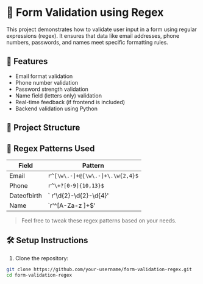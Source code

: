 # 🧾 Form Validation using Regex

This project demonstrates how to validate user input in a form using regular expressions (regex). It ensures that data like email addresses, phone numbers, passwords, and names meet specific formatting rules.

## 🚀 Features

- Email format validation
- Phone number validation
- Password strength validation
- Name field (letters only) validation
- Real-time feedback (if frontend is included)
- Backend validation using Python

## 📂 Project Structure


## 🧪 Regex Patterns Used

| Field      | Pattern                                                                 |
|------------|-------------------------------------------------------------------------|
| Email      | `r^[\w\.-]+@[\w\.-]+\.\w{2,4}$`                                          |
| Phone      | `r^\+?[0-9]{10,13}$`                                                     |
| Dateofbirth| ` r'\d{2}-\d{2}-\d{4}'|
| Name       | `r'^[A-Za-z ]+$'                                                     |

> Feel free to tweak these regex patterns based on your needs.

## 🛠️ Setup Instructions

1. Clone the repository:

```bash
git clone https://github.com/your-username/form-validation-regex.git
cd form-validation-regex
